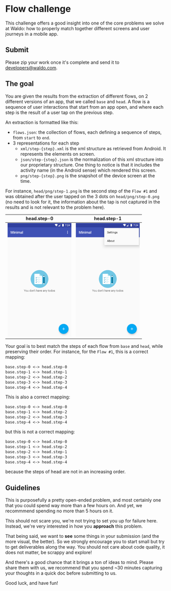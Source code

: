 # Flow challenge

This challenge offers a good insight into one of the core problems we solve at Waldo: how to 
properly match together different screens and user journeys in a mobile app.

## Submit

Please zip your work once it's complete and send it to developers@waldo.com.

## The goal

You are given the results from the extraction of different flows, on 2 different versions of an app,
that we called `base` and `head`.
A flow is a sequence of user interactions that start from an app open, and where each step is the 
result of a user tap on the previous step.

An extraction is formatted like this:
- `flows.json`: the collection of flows, each defining a sequence of steps, from `start` to `end`.
- 3 representations for each step
  * `xml/step-{step}.xml` is the xml structure as retrieved from Android. It represents the elements on screen.
  * `json/step-{step}.json` is the normalization of this xml structure into our proprietary structure.
One thing to notice is that it includes the activity name (in the Android sense) which rendered this screen.
  * `png/step-{step}.png` is the snapshot of the device screen at the time.

For instance, `head/png/step-1.png` is the second step of the `Flow #1` and was obtained after the
user tapped on the 3 dots on `head/png/step-0.png` (no need to look for it, the information about 
the tap is not captured in the results and is not relevant to the problem here).

| head.step-0      | head.step-1                                                         |
|-----------|---------------------------------------------------------------------|
| <img src="data/head/png/step-0.png" alt="head.step-0" width="200"/>    | <img src="data/head/png/step-1.png" alt="head.step-1" width="200"/> |

Your goal is to best match the steps of each flow from `base` and `head`, while preserving their order.
For instance, for the `Flow #1`, this is a correct mapping:
```
base.step-0 <-> head.step-0
base.step-1 <-> head.step-1
base.step-2 <-> head.step-2
base.step-3 <-> head.step-3
base.step-4 <-> head.step-4
```

This is also a correct mapping:
```
base.step-0 <-> head.step-0
base.step-1 <-> head.step-2
base.step-2 <-> head.step-3
base.step-4 <-> head.step-4
```

but this is not a correct mapping:
```
base.step-0 <-> head.step-0
base.step-1 <-> head.step-2
base.step-2 <-> head.step-1
base.step-3 <-> head.step-3
base.step-4 <-> head.step-4
```
because the steps of head are not in an increasing order.

## Guidelines

This is purposefully a pretty open-ended problem, and most certainly one that you could spend way 
more than a few hours on. And yet, we recommmend spending no more than 5 hours on it.

This should not scare you, we're not trying to set you up for failure here. Instead, we're very 
interested in how you **approach** this problem.

That being said, we want to **see** some things in your submission (and the more visual, the better).
So we strongly encourage you to start small but try to get deliverables along the way. You should not care about code quality, it 
does not matter, be scrappy and explore!

And there's a good chance that it brings a ton of ideas to mind. Please share them with us, we 
recommend that you spend ~30 minutes capturing your thoughts in a quick doc before submitting to us.

Good luck, and have fun!
